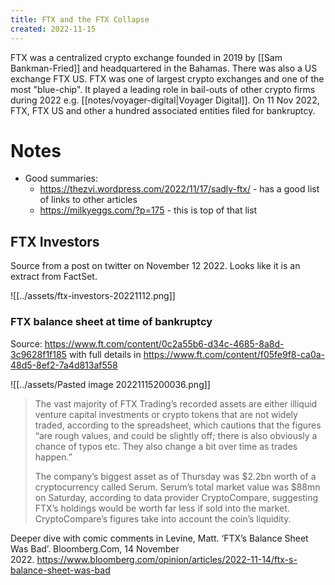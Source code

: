```yaml
---
title: FTX and the FTX Collapse
created: 2022-11-15
---
```


FTX was a centralized crypto exchange founded in 2019 by [[Sam Bankman-Fried]] and headquartered in the Bahamas. There was also a US exchange FTX US. FTX was one of largest crypto exchanges and one of the most "blue-chip". It played a leading role in bail-outs of other crypto firms during 2022 e.g. [[notes/voyager-digital|Voyager Digital]]. On 11 Nov 2022, FTX, FTX US and other a hundred associated entities filed for bankruptcy.

# Notes

- Good summaries:
  - https://thezvi.wordpress.com/2022/11/17/sadly-ftx/ - has a good list of links to other articles 
  - https://milkyeggs.com/?p=175 - this is top of that list

## FTX Investors

Source from a post on twitter on November 12 2022. Looks like it is an extract from FactSet.

![[../assets/ftx-investors-20221112.png]]

### FTX balance sheet at time of bankruptcy

Source: https://www.ft.com/content/0c2a55b6-d34c-4685-8a8d-3c9628f1f185 with full details in https://www.ft.com/content/f05fe9f8-ca0a-48d5-8ef2-7a4d813af558

![[../assets/Pasted image 20221115200036.png]]

> The vast majority of FTX Trading’s recorded assets are either illiquid venture capital investments or crypto tokens that are not widely traded, according to the spreadsheet, which cautions that the figures “are rough values, and could be slightly off; there is also obviously a chance of typos etc. They also change a bit over time as trades happen.”
>
> The company’s biggest asset as of Thursday was $2.2bn worth of a cryptocurrency called Serum. Serum’s total market value was $88mn on Saturday, according to data provider CryptoCompare, suggesting FTX’s holdings would be worth far less if sold into the market. CryptoCompare’s figures take into account the coin’s liquidity.

Deeper dive with comic comments in Levine, Matt. ‘FTX’s Balance Sheet Was Bad’. Bloomberg.Com, 14 November 2022. https://www.bloomberg.com/opinion/articles/2022-11-14/ftx-s-balance-sheet-was-bad